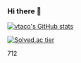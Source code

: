 ### Hi there 👋

[![vtaco's GitHub stats](https://github-readme-stats.vercel.app/api?username=vtaco&show_icons=true&theme=gruvbox)](https://github.com/vtaco/github-readme-stats)

[![Solved.ac tier](http://mazassumnida.wtf/api/v2/generate_badge?boj={woosj7129@naver.com})](https://solved.ac/{woosj7129@naver.com})
<!--
**vtaco/vtaco** is a ✨ _special_ ✨ repository because its `README.md` (this file) appears on your GitHub profile.

Here are some ideas to get you started:

- 🔭 I’m currently working on ...
- 🌱 I’m currently learning ...
- 👯 I’m looking to collaborate on ...
- 🤔 I’m looking for help with ...
- 💬 Ask me about ...
- 📫 How to reach me: ...
- 😄 Pronouns: ...
- ⚡ Fun fact: ...
-->

712
